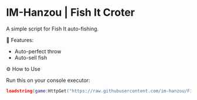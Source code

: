 # IM-Hanzou | Fish It Croter
A simple script for Fish It auto-fishing.

🧩 Features:
- Auto-perfect throw
- Auto-sell fish

⚙️ How to Use

Run this on your console executor:
```lua
loadstring(game:HttpGet("https://raw.githubusercontent.com/im-hanzou/FishItCroter/refs/heads/main/main.lua"))()
```
